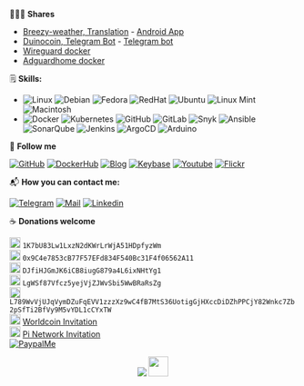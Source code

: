 👨🏻‍💻 **Shares**

 - [Breezy-weather, Translation](https://hosted.weblate.org/changes/?user=AzagraMac&action=2&action=5) - [Android App](https://github.com/breezy-weather/breezy-weather/releases)
 - [Duinocoin, Telegram Bot](https://duinocoin.com/apps.html) - [Telegram bot](https://github.com/azagramac/DuinoCoinTelegramBot)
 - [Wireguard docker](https://github.com/azagramac/wireguard-docker)
 - [Adguardhome docker](https://github.com/azagramac/adguardhome-docker)


🗒 **Skills:**

* ![Linux](https://img.shields.io/badge/OS-Linux-informational?style=flat&logo=linux&logoColor=white&color=2bbc8a) ![Debian](https://img.shields.io/badge/OS-Debian-informational?style=flat&logo=debian&logoColor=white&color=d70a53) ![Fedora](https://img.shields.io/badge/OS-Fedora-informational?style=flat&logo=fedora&logoColor=white&color=0B57A4) ![RedHat](https://img.shields.io/badge/OS-RedHat-informational?style=flat&logo=redhat&logoColor=white&color=CC0000) ![Ubuntu](https://img.shields.io/badge/OS-Ubuntu-informational?style=flat&logo=ubuntu&logoColor=white&color=dd4814) ![Linux Mint](https://img.shields.io/badge/OS-LinuxMint-informational?style=flat&logo=linuxmint&logoColor=white&color=3EB489) ![Macintosh](https://img.shields.io/badge/OS-MacOS-informational?style=flat&logo=apple&logoColor=white&color=ff9500) 
* ![Docker](https://img.shields.io/badge/Docker-informational?style=flat&logo=docker&logoColor=white&color=0db7ed) ![Kubernetes](https://img.shields.io/badge/Kubernetes-informational?style=flat&logo=kubernetes&logoColor=white&color=3970e4) ![GitHub](https://img.shields.io/badge/GitHub-informational?style=flat&logo=github&logoColor=white&color=171515) ![GitLab](https://img.shields.io/badge/GitLab-informational?style=flat&logo=gitlab&logoColor=white&color=fca326) ![Snyk](https://img.shields.io/badge/Snyk-informational?style=flat&logo=snyk&logoColor=white&color=000000) ![Ansible](https://img.shields.io/badge/Ansible-informational?style=flat&logo=ansible&logoColor=white&color=000000) ![SonarQube](https://img.shields.io/badge/SonarQube-informational?style=flat&logo=sonarqube&logoColor=white&color=42c2f5) ![Jenkins](https://img.shields.io/badge/Jenkins-informational?style=flat&logo=jenkins&logoColor=white&color=48728B) ![ArgoCD](https://img.shields.io/badge/ArgoCD-informational?style=flat&logo=argo&logoColor=white&color=000080) ![Arduino](https://img.shields.io/badge/Arduino-informational?style=flat&logo=arduino&logoColor=white&color=008184)


👥 **Follow me** 

[![GitHub](https://img.shields.io/badge/-github-171515?style=flat&labelColor=171515&logo=github&logoColor=white)](https://github.com/AzagraMac/)
[![DockerHub](https://img.shields.io/badge/-dockerhub-086dd7?style=flat&labelColor=086dd7&logo=docker&logoColor=white)](https://hub.docker.com/repositories/azagramac)
[![Blog](https://img.shields.io/badge/-gitbook-0088cc?style=flat&labelColor=0088cc&logo=gitbook&logoColor=white)](https://azagramac.gitbook.io/)
[![Keybase](https://img.shields.io/badge/-keybase-3663ea?style=flat&labelColor=ff6f21&logo=keybase&logoColor=white)](https://keybase.io/joselazagra)
[![Youtube](https://img.shields.io/badge/-youtube-c4302b?style=flat&labelColor=c4302b&logo=youtube&logoColor=white)](https://www.youtube.com/@azagramac) 
[![Flickr](https://img.shields.io/badge/-flickr-FF0084?style=flat&labelColor=0063dc&logo=flickr&logoColor=white)](https://www.flickr.com/photos/93901621@N07)


📬 **How you can contact me:**

[![Telegram](https://img.shields.io/badge/telegram-0088cc?style=flat&labelColor=0e76a8&logo=telegram&logoColor=white)](https://t.me/azagramac)
[![Mail](https://img.shields.io/badge/protonmail-8a90c7?style=flat&labelColor=8a90c7&logo=protonmail&logoColor=white)](mailto:josel.azagra@pm.me?Subject=from%20github) 
[![Linkedin](https://img.shields.io/badge/linkedin-0e76a8?style=flat&labelColor=0e76a8&logo=linkedin&logoColor=white)](https://www.linkedin.com/in/jlazagra/)


☕️ **Donations welcome**

<img src="https://github.com/AzagraMac/AzagraMac/assets/571796/f4f27bb8-cc3a-47e7-94a9-c4569d412a80" width="19" height="19" title="bitcoin"/> <code>1K7bU83Lw1LxzN2dKWrLrWjA51HDpfyzWm</code> <br>
<img src="https://github.com/AzagraMac/AzagraMac/assets/571796/59998222-1cc2-405e-b5f6-323d5e456ba9" width="19" height="19" title="ethereum"/> <code>0x9C4e7853cB77F57EFd834F540Bc31F4f06562A11</code> <br>
<img src="https://github.com/AzagraMac/AzagraMac/assets/571796/b22e20a6-5147-4615-93dd-08e8e2d3d25b" width="19" height="19" title="doge" /> <code>DJfiHJGmJK6iCB8iugG879a4L6ixNHtYg1</code> <br>
<img src="https://github.com/AzagraMac/AzagraMac/assets/571796/c21d91cb-6c03-4cdf-aff0-4bba4e1837bf" width="19" height="19" title="litecoin"/> <code>LgWSf87Vfcz5yejVjZJWvSbi5WwBRaRsZg</code> <br>
<img src="https://github.com/user-attachments/assets/47ee4491-a6a2-4015-982d-bad5d62fb034" width="19" height="19" title="oxem"/> 
<code>L789WvVjUJqVymDZuFqEVV1zzzXz9wC4fB7MtS36UotigGjHXccDiDZhPPCjY82Wnkc7Zb2pSfTi2BfVy9M5vYDL1cCYxTW</code> <br>
<img src="https://github.com/user-attachments/assets/9dc231d3-13ac-4815-a99a-aab2d01139ed" width="19" height="19" title="worldcoin"/> [Worldcoin Invitation](https://worldcoin.org/join/SSTX931) <br>
<img src="https://github.com/user-attachments/assets/f4f275b7-1af1-441c-a1bc-cd9aaf37a0d0" width="19" height="19" title="pinetwork"/> [Pi Network Invitation](https://minepi.com/azagramac) <br>
[![PaypalMe](https://img.shields.io/badge/Paypal-253B80?style=flat&labelColor=253B80&logo=paypal&logoColor=white)](https://www.paypal.com/paypalme/azagramac)


<p align="center"> <img src="https://komarev.com/ghpvc/?username=azagramac&label=Hello&color=0e75b6&style=flat" /> <img src="https://media.tenor.com/dHk-LfzHrtwAAAAi/linux-computer.gif" width="35px"/> </p>
